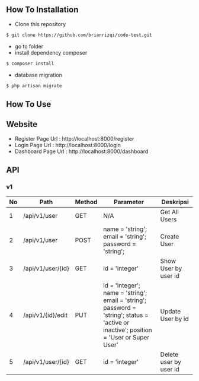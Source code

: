 ## How To Installation

- Clone this repository

```sh
$ git clone https://github.com/brianrizqi/code-test.git
```

- go to folder
- install dependency composer

```sh
$ composer install
```

- database migration

```sh
$ php artisan migrate
```

## How To Use

## Website

- Register Page Url : http://localhost:8000/register
- Login Page Url : http://localhost:8000/login
- Dashboard Page Url : http://localhost:8000/dashboard

## API

### v1

|No |Path                                                |Method|Parameter                                                                                                                                                                                                |Deskripsi                                                                  |
|---|----------------------------------------------------|------|---------------------------------------------------------------------------------------------------------------------------------------------------------------------------------------------------------|---------------------------------------------------------------------------|
|1  |/api/v1/user                                           |GET  |N/A| Get All Users
|2  |/api/v1/user                                           |POST  |name = 'string'; email = 'string'; password = 'string';   | Create User
|3  |/api/v1/user/{id}                                           |GET  |id = 'integer'   | Show User by user id
|4  |/api/v1/{id}/edit                                           |PUT  |id = 'integer'; name = 'string'; email = 'string'; password = 'string'; status = 'active or inactive'; position = 'User or Super User'  | Update User by id
|5  |/api/v1/user/{id}                                           |GET  |id = 'integer'   | Delete user by user id
